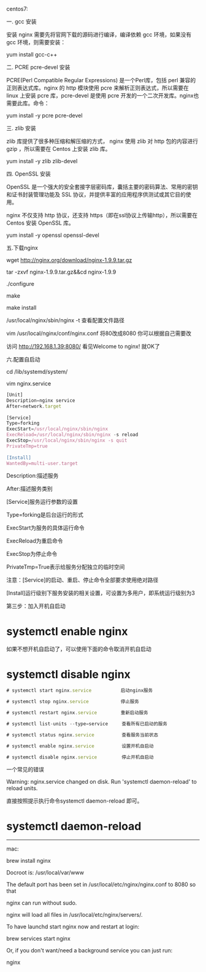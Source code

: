 

centos7:

一. gcc 安装

安装 nginx 需要先将官网下载的源码进行编译，编译依赖 gcc 环境，如果没有 gcc 环境，则需要安装：



yum install gcc-c++

二. PCRE pcre-devel 安装

PCRE(Perl Compatible Regular Expressions) 是一个Perl库，包括 perl 兼容的正则表达式库。nginx 的 http 模块使用 pcre 来解析正则表达式，所以需要在 linux 上安装 pcre 库，pcre-devel 是使用 pcre 开发的一个二次开发库。nginx也需要此库。命令：



yum install -y pcre pcre-devel

三. zlib 安装

zlib 库提供了很多种压缩和解压缩的方式， nginx 使用 zlib 对 http 包的内容进行 gzip ，所以需要在 Centos 上安装 zlib 库。



yum install -y zlib zlib-devel

四. OpenSSL 安装

OpenSSL 是一个强大的安全套接字层密码库，囊括主要的密码算法、常用的密钥和证书封装管理功能及 SSL 协议，并提供丰富的应用程序供测试或其它目的使用。

nginx 不仅支持 http 协议，还支持 https（即在ssl协议上传输http），所以需要在 Centos 安装 OpenSSL 库。



yum install -y openssl openssl-devel



五.下载nginx

wget http://nginx.org/download/nginx-1.9.9.tar.gz

tar -zxvf nginx-1.9.9.tar.gz&&cd nginx-1.9.9

./configure

make

make install

/usr/local/nginx/sbin/nginx -t     查看配置文件路径

vim /usr/local/nginx/conf/nginx.conf  将80改成8080   你可以根据自己需要改

访问 http://192.168.1.39:8080/    看见Welcome to nginx!  就OK了



六.配置自启动

 cd /lib/systemd/system/

vim nginx.service

```javascript
[Unit]
Description=nginx service
After=network.target 
   
[Service] 
Type=forking 
ExecStart=/usr/local/nginx/sbin/nginx
ExecReload=/usr/local/nginx/sbin/nginx -s reload
ExecStop=/usr/local/nginx/sbin/nginx -s quit
PrivateTmp=true 
   
[Install] 
WantedBy=multi-user.target
```



[Unit]:服务的说明

Description:描述服务

After:描述服务类别

[Service]服务运行参数的设置

Type=forking是后台运行的形式

ExecStart为服务的具体运行命令

ExecReload为重启命令

ExecStop为停止命令

PrivateTmp=True表示给服务分配独立的临时空间

注意：[Service]的启动、重启、停止命令全部要求使用绝对路径

[Install]运行级别下服务安装的相关设置，可设置为多用户，即系统运行级别为3



第三步：加入开机自启动

# systemctl enable nginx

如果不想开机自启动了，可以使用下面的命令取消开机自启动

# systemctl disable nginx





```javascript
# systemctl start nginx.service　         启动nginx服务

# systemctl stop nginx.service　          停止服务

# systemctl restart nginx.service　       重新启动服务

# systemctl list-units --type=service     查看所有已启动的服务

# systemctl status nginx.service          查看服务当前状态

# systemctl enable nginx.service          设置开机自启动

# systemctl disable nginx.service         停止开机自启动
```



一个常见的错误

Warning: nginx.service changed on disk. Run 'systemctl daemon-reload' to reload units.

 直接按照提示执行命令systemctl daemon-reload 即可。



# systemctl daemon-reload



---





mac:

brew install nginx 





Docroot is: /usr/local/var/www



The default port has been set in /usr/local/etc/nginx/nginx.conf to 8080 so that

nginx can run without sudo.



nginx will load all files in /usr/local/etc/nginx/servers/.



To have launchd start nginx now and restart at login:

  brew services start nginx

Or, if you don't want/need a background service you can just run:

  nginx

